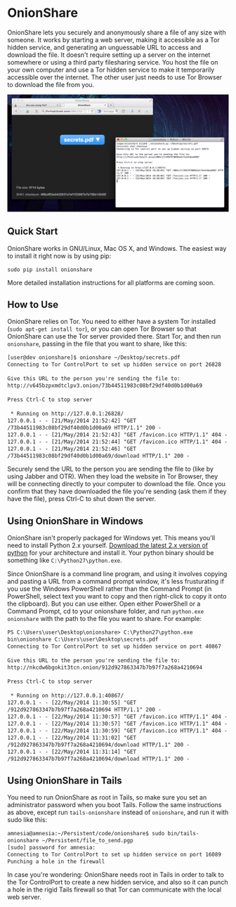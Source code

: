 # OnionShare

OnionShare lets you securely and anonymously share a file of any size with someone. It works by starting a web server, making it accessible as a Tor hidden service, and generating an unguessable URL to access and download the file. It doesn't require setting up a server on the internet somewhere or using a third party filesharing service. You host the file on your own computer and use a Tor hidden service to make it temporarily accessible over the internet. The other user just needs to use Tor Browser to download the file from you.

![Screenshot](/screenshot.png)

## Quick Start

OnionShare works in GNU/Linux, Mac OS X, and Windows. The easiest way to install it right now is by using pip:

    sudo pip install onionshare

More detailed installation instructions for all platforms are coming soon.

## How to Use

OnionShare relies on Tor. You need to either have a system Tor installed (`sudo apt-get install tor`), or you can open Tor Browser so that OnionShare can use the Tor server provided there. Start Tor, and then run `onionshare`, passing in the file that you want to share, like this:

    [user@dev onionshare]$ onionshare ~/Desktop/secrets.pdf
    Connecting to Tor ControlPort to set up hidden service on port 26828

    Give this URL to the person you're sending the file to:
    http://v645bzpxmdtclpv3.onion/73b44511983c08bf29df40d0b1d00a69

    Press Ctrl-C to stop server

     * Running on http://127.0.0.1:26828/
    127.0.0.1 - - [21/May/2014 21:52:42] "GET /73b44511983c08bf29df40d0b1d00a69 HTTP/1.1" 200 -
    127.0.0.1 - - [21/May/2014 21:52:43] "GET /favicon.ico HTTP/1.1" 404 -
    127.0.0.1 - - [21/May/2014 21:52:44] "GET /favicon.ico HTTP/1.1" 404 -
    127.0.0.1 - - [21/May/2014 21:52:46] "GET /73b44511983c08bf29df40d0b1d00a69/download HTTP/1.1" 200 -

Securely send the URL to the person you are sending the file to (like by using Jabber and OTR). When they load the website in Tor Browser, they will be connecting directly to your computer to download the file. Once you confirm that they have downloaded the file you're sending (ask them if they have the file), press Ctrl-C to shut down the server.

## Using OnionShare in Windows

OnionShare isn't properly packaged for Windows yet. This means you'll need to install Python 2.x yourself. [Download the latest 2.x version of python](https://www.python.org/downloads/) for your architecture and install it. Your python binary should be something like `C:\Python27\python.exe`.

Since OnionShare is a command line program, and using it involves copying and pasting a URL from a command prompt window, it's less frusturating if you use the Windows PowerShell rather than the Command Prompt (in PowerShell, select text you want to copy and then right-click to copy it onto the clipboard). But you can use either. Open either PowerShell or a Command Prompt, cd to your onionshare folder, and run `python.exe onionshare` with the path to the file you want to share. For example:

    PS C:\Users\user\Desktop\onionshare> C:\Python27\python.exe bin\onionshare C:\Users\user\Desktop\secrets.pdf
    Connecting to Tor ControlPort to set up hidden service on port 40867

    Give this URL to the person you're sending the file to:
    http://nkcdw6bgokit3tcn.onion/912d927863347b7b97f7a268a4210694

    Press Ctrl-C to stop server

     * Running on http://127.0.0.1:40867/
    127.0.0.1 - - [22/May/2014 11:30:55] "GET /912d927863347b7b97f7a268a4210694 HTTP/1.1" 200 -
    127.0.0.1 - - [22/May/2014 11:30:57] "GET /favicon.ico HTTP/1.1" 404 -
    127.0.0.1 - - [22/May/2014 11:30:57] "GET /favicon.ico HTTP/1.1" 404 -
    127.0.0.1 - - [22/May/2014 11:30:59] "GET /favicon.ico HTTP/1.1" 404 -
    127.0.0.1 - - [22/May/2014 11:31:02] "GET /912d927863347b7b97f7a268a4210694/download HTTP/1.1" 200 -
    127.0.0.1 - - [22/May/2014 11:31:14] "GET /912d927863347b7b97f7a268a4210694/download HTTP/1.1" 200 -

## Using OnionShare in Tails

You need to run OnionShare as root in Tails, so make sure you set an administrator password when you boot Tails. Follow the same instructions as above, except run `tails-onionshare` instead of `onionshare`, and run it with sudo like this:

    amnesia@amnesia:~/Persistent/code/onionshare$ sudo bin/tails-onionshare ~/Persistent/file_to_send.pgp
    [sudo] password for amnesia:
    Connecting to Tor ControlPort to set up hidden service on port 16089
    Punching a hole in the firewall

In case you're wondering: OnionShare needs root in Tails in order to talk to the Tor ControlPort to create a new hidden service, and also so it can punch a hole in the rigid Tails firewall so that Tor can communicate with the local web server.
